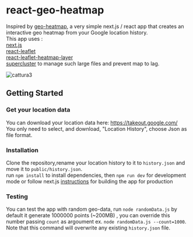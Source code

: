 # react-geo-heatmap
Inspired by [geo-heatmap](https://github.com/luka1199/geo-heatmap), a very simple next.js / react app that creates an interactive geo heatmap from your Google location history.   
This app uses :  
[next.js](https://github.com/zeit/next.js)  
[react-leaflet](https://github.com/PaulLeCam/react-leaflet)  
[react-leaflet-heatmap-layer](https://github.com/OpenGov/react-leaflet-heatmap-layer)  
[supercluster](https://github.com/mapbox/supercluster#readme)  to manage such large files and prevent map to lag.

![cattura3](https://user-images.githubusercontent.com/8511928/71216840-00bffe80-22bc-11ea-9548-6cbe72f17288.gif)

## Getting Started
### Get your location data
You can download  your location data here: https://takeout.google.com/  
You only need to select, and download, "Location History", choose Json as file format.  

### Installation
Clone the repository,rename your location history to it to `history.json` and  move it to  `public/history.json`.   
run `npm install` to install dependencies, then `npm run dev`  for development mode or  follow next.js [instructions](https://nextjs.org/learn/basics/deploying-a-nextjs-app) for building the app for production

### Testing
You can test the app with random geo-data, run `node randomData.js` by default it  generate 1000000 points (~200MB) , you can override this number passing `count` as argoument ex. `node randomData.js --count=1000`.  
Note that this command will overwrite any existing `history.json` file.
